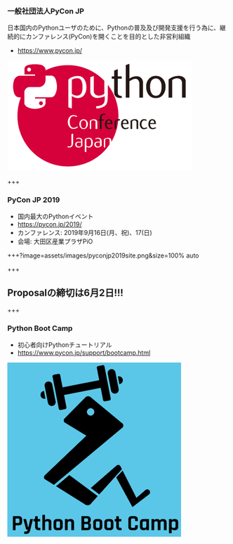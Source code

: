 ### 一般社団法人PyCon JP

日本国内のPythonユーザのために、Pythonの普及及び開発支援を行う為に、継続的にカンファレンス(PyCon)を開くことを目的とした非営利組織

* https://www.pycon.jp/

![PyCon JP](assets/images/pyconjp_logo.png)

+++

### PyCon JP 2019

* 国内最大のPythonイベント
* https://pycon.jp/2019/
* カンファレンス: 2019年9月16日(月、祝)、17(日)
* 会場: 大田区産業プラザPiO

+++?image=assets/images/pyconjp2019site.png&size=100% auto

+++

## Proposalの締切は6月2日!!!

+++

### Python Boot Camp

* 初心者向けPythonチュートリアル
* https://www.pycon.jp/support/bootcamp.html

![Python Boot Camp](assets/images/python-boot-camp-logo.png)
